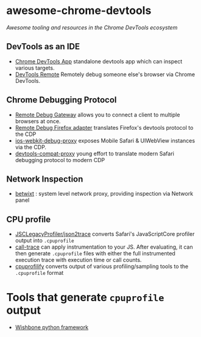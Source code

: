 # awesome-chrome-devtools

_Awesome tooling and resources in the Chrome DevTools ecosystem_

## DevTools as an IDE
* [Chrome DevTools App](https://github.com/auchenberg/chrome-devtools-app) standalone devtools app which can inspect various targets.
* [DevTools Remote](https://devtoolsremote.com/) Remotely debug someone else's browser via Chrome DevTools.

## Chrome Debugging Protocol
* [Remote Debug Gateway](https://github.com/RemoteDebug/remotedebug-gateway) allows you to connect a client to multiple browsers at once.
* [Remote Debug Firefox adapter](https://github.com/RemoteDebug/remotedebug-firefox-adapter) translates Firefox's devtools protocol to the CDP
* [ios-webkit-debug-proxy](https://github.com/google/ios-webkit-debug-proxy) exposes Mobile Safari & UIWebView instances via the CDP.
* [devtools-compat-proxy](https://github.com/artygus/devtools-compat-proxy) young effort to translate modern Safari debugging protocol to modern CDP

## Network Inspection
* [betwixt](https://github.com/kdzwinel/betwixt) : system level network proxy, providing inspection via Network panel

## CPU profile
* [JSCLegacyProfiler/json2trace](https://github.com/facebook/react-native/blob/master/JSCLegacyProfiler/json2trace) converts Safari's JavaScriptCore profiler output into `.cpuprofile`
* [call-trace](https://github.com/brendankenny/call-trace) can apply instrumentation to your JS. After evaluating, it can then generate `.cpuprofile` files with either the full instrumented execution trace with execution time or call counts.
* [cpuprofilify](https://github.com/thlorenz/cpuprofilify) converts output of various profiling/sampling tools to the `.cpuprofile` format


# Tools that generate `cpuprofile` output
* [Wishbone python framework](http://wishbone.readthedocs.org/en/develop/miscellaneous.html#profiling)

